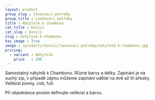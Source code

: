 ```yaml
---
layout: product
group_slug : lonzovaci-potreby
group_title : Lonžovací potřeby
title : Nátylník k chambonu
cat_title : Koníci
cat_slug : konici
slug : natylnik-k-chambonu
has_image : True
image : /products/konici/lonzovaci-potreby/natylnik-k-chambonu.jpg
pricing:
  - variant : Nátylník
    price   : 200
---
```


Samostatný nátylník k Chambonu. Různé barvy a délky. Zapínání je na suchý zip, v případě zájmu můžeme zapínání udělat na dvě až tři přezky. Velikost ponny, cob, full.

Při objednávce prosím definujte velikost a barvu.


